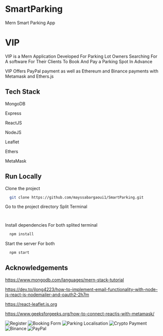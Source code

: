 # SmartParking
Mern Smart Parking App 



# VIP

VIP is a Mern Application Developed For Parking Lot Owners 
Searching For A software For Their Clients To Book And Pay a Parking Spot In Advance


VIP Offers PayPal payment as well as Ethereum and Binance payments
with Metamask and Ethers.js 




## Tech Stack

MongoDB

Express

ReactJS

NodeJS

Leaflet 

Ethers 

MetaMask





## Run Locally

Clone the project

```bash
  git clone https://github.com/mayssabargaoui1/SmartParking.git
```

Go to the project directory
Split Terminal

```bash cd SmartParking /  cd client 
  
```

Install dependencies
For both splited terminal
```bash
  npm install
```

Start the server
For both 
```bash
  npm start
```


## Acknowledgements

https://www.mongodb.com/languages/mern-stack-tutorial

https://dev.to/jlong4223/how-to-implement-email-functionality-with-node-js-react-js-nodemailer-and-oauth2-2h7m

https://react-leaflet.js.org

https://www.geeksforgeeks.org/how-to-connect-reactjs-with-metamask/

![Register](https://user-images.githubusercontent.com/94033311/189497421-0a69e5b5-b160-4770-92b7-95962a2be78e.png)
![Booking Form](https://user-images.githubusercontent.com/94033311/189497439-a667a692-c037-4712-9cc2-e341e9d956c2.png)
![Parking Localisation](https://user-images.githubusercontent.com/94033311/189497448-5a1bf130-e354-46d2-bfd7-4477d13c3900.png)
![Crypto Payment](https://user-images.githubusercontent.com/94033311/189497456-0a3c009e-dacc-43d9-a7ac-c84d4a67dc96.png)
![Binance](https://user-images.githubusercontent.com/94033311/189497464-0f12dbda-fba4-4f32-a8ab-75abe020ef82.png)
![PayPal](https://user-images.githubusercontent.com/94033311/189497471-53c42fbe-b753-4804-a2ff-e5434b2ca3aa.png)






